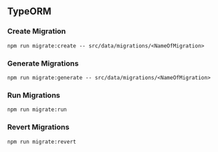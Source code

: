 

## TypeORM


### Create Migration
```
npm run migrate:create -- src/data/migrations/<NameOfMigration>
```

### Generate Migrations
```
npm run migrate:generate -- src/data/migrations/<NameOfMigration>
```

### Run Migrations
```
npm run migrate:run
```

### Revert Migrations
```
npm run migrate:revert
```